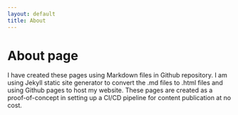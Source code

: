 ```yaml
---
layout: default
title: About
---
```

# About page

I have created these pages using Markdown files in Github repository.
I am using Jekyll static site generator to convert the .md files to .html files and using Github pages to host my website.
These pages are created as a proof-of-concept in setting up a CI/CD pipeline for content publication at no cost.